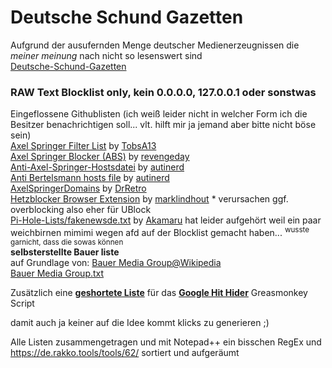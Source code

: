 # Deutsche Schund Gazetten
Aufgrund der ausufernden Menge deutscher Medienerzeugnissen die *meiner meinung* nach nicht so lesenswert sind  
[Deutsche-Schund-Gazetten](https://github.com/grapefruit89/Deutsche-Schund-Gazetten/blob/master/Deutsche-Schund-Gazetten.txt)

### RAW Text Blocklist only, kein 0.0.0.0,  127.0.0.1 oder sonstwas 

Eingeflossene Githublisten  (ich weiß leider nicht in welcher Form ich die Besitzer benachrichtigen soll... vlt. hilft mir ja jemand aber bitte nicht böse sein)  
[Axel Springer Filter List](https://github.com/TobsA13/ASB) by [TobsA13](https://github.com/TobsA13)  
[Axel Springer Blocker (ABS)](https://github.com/revengeday/axelspringerblocker) by [revengeday](https://github.com/revengeday)  
[Anti-Axel-Springer-Hostsdatei](https://github.com/autinerd/anti-axelspringer-hosts) by [autinerd](https://github.com/autinerd)   
[Anti Bertelsmann hosts file](https://github.com/autinerd/anti-bertelsmann-hosts) by [autinerd](https://github.com/autinerd)  
[AxelSpringerDomains](https://github.com/DrRetro/AxelSpringerDomains) by [DrRetro](https://github.com/DrRetro)    
[Hetzblocker Browser Extension](https://github.com/marklindhout/hetzblocker) by [marklindhout](https://github.com/marklindhout) * verursachen ggf. overblocking also eher für UBlock  
[Pi-Hole-Lists/fakenewsde.txt](https://github.com/Akamaru/Pi-Hole-Lists/blob/master/fakenewsde.txt) by [Akamaru](https://github.com/Akamaru/Pi-Hole-Lists) hat leider aufgehört weil ein paar weichbirnen mimimi wegen afd auf der Blocklist gemacht haben... <sup>wusste garnicht, dass die sowas können</sup>  
**selbsterstellte Bauer liste**  
auf Grundlage von: [Bauer Media Group@Wikipedia](https://de.wikipedia.org/wiki/Bauer_Media_Group#Publikationen  )  
[Bauer Media Group.txt](https://github.com/grapefruit89/Deutsche-Schund-Gazetten/blob/master/Bauer%20Media%20Group.txt  )

Zusätzlich eine [**geshortete Liste**](https://github.com/grapefruit89/Deutsche-Schund-Gazetten/blob/master/Schundgazetten%20Hit%20Hider.txt) für das [**Google Hit Hider**](https://greasyfork.org/de/scripts/1682-google-hit-hider-by-domain-search-filter-block-sites) Greasmonkey Script  
 
 
damit auch ja keiner auf die Idee kommt klicks zu generieren ;)    
  
Alle Listen zusammengetragen und mit Notepad++ ein bisschen RegEx und https://de.rakko.tools/tools/62/ sortiert und aufgeräumt  
